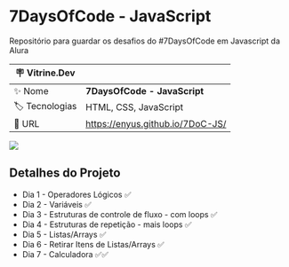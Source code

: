 # 7DaysOfCode - JavaScript
Repositório para guardar os desafios do #7DaysOfCode em Javascript da Alura

| :placard: Vitrine.Dev |     |
| -------------  | --- |
| :sparkles: Nome        | **7DaysOfCode - JavaScript**
| :label: Tecnologias | HTML, CSS, JavaScript
| :rocket: URL         | https://enyus.github.io/7DoC-JS/

<!-- Inserir imagem com a #vitrinedev ao final do link -->
![](https://i.imgur.com/1pLOFVz.png#vitrinedev)

## Detalhes do Projeto

* Dia 1 - Operadores Lógicos ✅
* Dia 2 - Variáveis ✅
* Dia 3 - Estruturas de controle de fluxo - com loops ✅
* Dia 4 - Estruturas de repetição - mais loops ✅
* Dia 5 - Listas/Arrays ✅
* Dia 6 - Retirar Itens de Listas/Arrays ✅
* Dia 7 - Calculadora ✅✅
